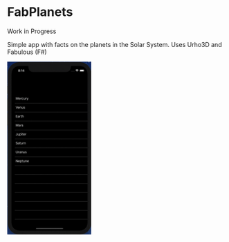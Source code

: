 # FabPlanets
Work in Progress

Simple app with facts on the planets in the Solar System.
Uses Urho3D and Fabulous (F#)

<img src="docs/attachments/fabplanets-wip.gif" alt="Home" height="400" /> 
